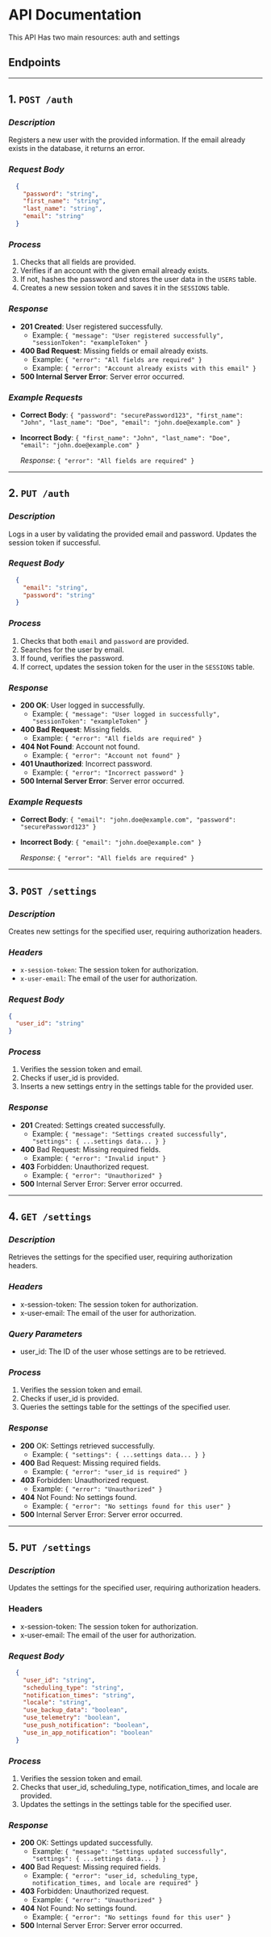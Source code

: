 # API Documentation
This API Has two main resources: auth and settings

## Endpoints

----------

## 1. `POST /auth`

### ***Description***

Registers a new user with the provided information. If the email already exists in the database, it returns an error.

### ***Request Body***
```json
  {
    "password": "string",
    "first_name": "string",
    "last_name": "string",
    "email": "string"
  }
``` 

### ***Process***

1.  Checks that all fields are provided.
2.  Verifies if an account with the given email already exists.
3.  If not, hashes the password and stores the user data in the `USERS` table.
4.  Creates a new session token and saves it in the `SESSIONS` table.

### ***Response***

-   **201 Created**: User registered successfully.
    -   Example: `{ "message": "User registered successfully", "sessionToken": "exampleToken" }`
-   **400 Bad Request**: Missing fields or email already exists.
    -   Example: `{ "error": "All fields are required" }`
    -   Example: `{ "error": "Account already exists with this email" }`
-   **500 Internal Server Error**: Server error occurred.

### ***Example Requests***

-   **Correct Body**:
    `{
      "password": "securePassword123",
      "first_name": "John",
      "last_name": "Doe",
      "email": "john.doe@example.com"
    }` 
    
-   **Incorrect Body**: 
    `{
      "first_name": "John",
      "last_name": "Doe",
      "email": "john.doe@example.com"
    }` 
    
    _Response_: `{ "error": "All fields are required" }`
    

----------

## 2. `PUT /auth`

### ***Description***

Logs in a user by validating the provided email and password. Updates the session token if successful.

### ***Request Body***

```json
  {
    "email": "string",
    "password": "string"
  }
``` 
### ***Process***
1.  Checks that both `email` and `password` are provided.
2.  Searches for the user by email.
3.  If found, verifies the password.
4.  If correct, updates the session token for the user in the `SESSIONS` table.

### ***Response***

-   **200 OK**: User logged in successfully.
    -   Example: `{ "message": "User logged in successfully", "sessionToken": "exampleToken" }`
-   **400 Bad Request**: Missing fields.
    -   Example: `{ "error": "All fields are required" }`
-   **404 Not Found**: Account not found.
    -   Example: `{ "error": "Account not found" }`
-   **401 Unauthorized**: Incorrect password.
    -   Example: `{ "error": "Incorrect password" }`
-   **500 Internal Server Error**: Server error occurred.

### ***Example Requests***

-   **Correct Body**:
    `{
      "email": "john.doe@example.com",
      "password": "securePassword123"
    }` 
    
-   **Incorrect Body**:
    `{
      "email": "john.doe@example.com"
    }` 
    
    _Response_: `{ "error": "All fields are required" }`

----------

## 3. `POST /settings`

### ***Description***

Creates new settings for the specified user, requiring authorization headers.

### ***Headers***
- `x-session-token`: The session token for authorization.
- `x-user-email`: The email of the user for authorization.

### ***Request Body***
```json
{
  "user_id": "string"
}

```
### ***Process***
1. Verifies the session token and email.
2. Checks if user_id is provided.
3. Inserts a new settings entry in the settings table for the provided user.

### ***Response***

- **201** Created: Settings created successfully.
  - Example: `{ "message": "Settings created successfully", "settings": { ...settings data... } }`
- **400** Bad Request: Missing required fields.
  - Example: `{ "error": "Invalid input" }`
- **403** Forbidden: Unauthorized request.
  - Example: `{ "error": "Unauthorized" }`
- **500** Internal Server Error: Server error occurred.

----------

## 4. `GET /settings`

### ***Description***

Retrieves the settings for the specified user, requiring authorization headers.

### ***Headers***
- x-session-token: The session token for authorization.
- x-user-email: The email of the user for authorization.

### ***Query Parameters***
- user_id: The ID of the user whose settings are to be retrieved.

### ***Process***
1. Verifies the session token and email.
2. Checks if user_id is provided.
3. Queries the settings table for the settings of the specified user.

### ***Response***
- **200** OK: Settings retrieved successfully.
  - Example: `{ "settings": { ...settings data... } }`
- **400** Bad Request: Missing required fields.
  - Example: `{ "error": "user_id is required" }`
- **403** Forbidden: Unauthorized request.
  - Example: `{ "error": "Unauthorized" }`
- **404** Not Found: No settings found.
  - Example: `{ "error": "No settings found for this user" }`
- **500** Internal Server Error: Server error occurred.

----------

## 5. `PUT /settings`

### ***Description***
  Updates the settings for the specified user, requiring authorization headers.

### Headers
- x-session-token: The session token for authorization.
- x-user-email: The email of the user for authorization.

### ***Request Body***
```json
  {
    "user_id": "string",
    "scheduling_type": "string",
    "notification_times": "string",
    "locale": "string",
    "use_backup_data": "boolean",
    "use_telemetry": "boolean",
    "use_push_notification": "boolean",
    "use_in_app_notification": "boolean"
  }
```
### ***Process***
1. Verifies the session token and email.
2. Checks that user_id, scheduling_type, notification_times, and locale are provided.
3. Updates the settings in the settings table for the specified user.

### ***Response***
- **200** OK: Settings updated successfully.
  - Example: `{ "message": "Settings updated successfully", "settings": { ...settings data... } }`
- **400** Bad Request: Missing required fields.
  - Example: `{ "error": "user_id, scheduling_type, notification_times, and locale are required" }`
- **403** Forbidden: Unauthorized request.
  - Example: `{ "error": "Unauthorized" }`
- **404** Not Found: No settings found.
  - Example: `{ "error": "No settings found for this user" }`
- **500** Internal Server Error: Server error occurred.